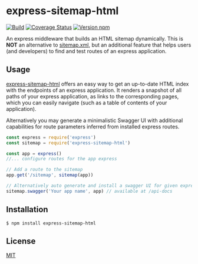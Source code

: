 # express-sitemap-html

[![Build](https://travis-ci.org/fmcarvalho/express-sitemap-html.svg?branch=master)](https://travis-ci.org/fmcarvalho/express-sitemap-html)
[![Coverage Status](https://coveralls.io/repos/github/fmcarvalho/express-sitemap-html/badge.svg?branch=master)](https://coveralls.io/github/fmcarvalho/express-sitemap-html?branch=master)
[![Version npm](https://img.shields.io/npm/v/express-sitemap-html.svg)](https://www.npmjs.com/package/express-sitemap-html)

An express middleware that builds an HTML sitemap dynamically.
This is **NOT** an alternative to [sitemap.xml](https://en.wikipedia.org/wiki/Site_map),
but an additional feature that helps users (and developers) to find and test
routes of an express application.

## Usage

[express-sitemap-html](https://www.npmjs.com/package/express-sitemap-html)
offers an easy way to get an up-to-date HTML index with the endpoints
of an express application. 
It renders a snapshot of all paths of your express application, as links
to the corresponding pages, which you can easily navigate
(such as a table of contents of your application).

Alternatively you may generate a minimalistic Swagger UI with additional
capabilities for route parameters inferred from installed express routes.


```js
const express = require('express')
const sitemap = require('express-sitemap-html')

const app = express()
//... configure routes for the app express

// Add a route to the sitemap
app.get('/sitemap', sitemap(app))

// Alternatively auto generate and install a swagger UI for given express app:
sitemap.swagger('Your app name', app) // available at /api-docs
```

## Installation

    $ npm install express-sitemap-html

## License

[MIT](https://github.com/fmcarvalho/express-sitemap-html/blob/master/LICENSE)
